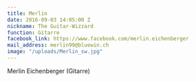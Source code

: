 ```yaml
---
title: Merlin
date: 2016-09-03 14:05:00 Z
nickname: The Guitar-Wizzard
function: Gitarre
facebook_link: https://www.facebook.com/merlin.eichenberger
mail_address: merlin99@bluewin.ch
image: "/uploads/Merlin_sw.jpg"
---
```


Merlin Eichenberger (Gitarre)